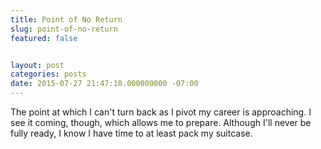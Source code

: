 ```yaml
---
title: Point of No Return
slug: point-of-no-return
featured: false


layout: post
categories: posts
date: 2015-07-27 21:47:18.000000000 -07:00
---
```


The point at which I can't turn back as I pivot my career is approaching. I see it coming, though, which allows me to prepare. Although I'll never be fully ready, I know I have time to at least pack my suitcase.

